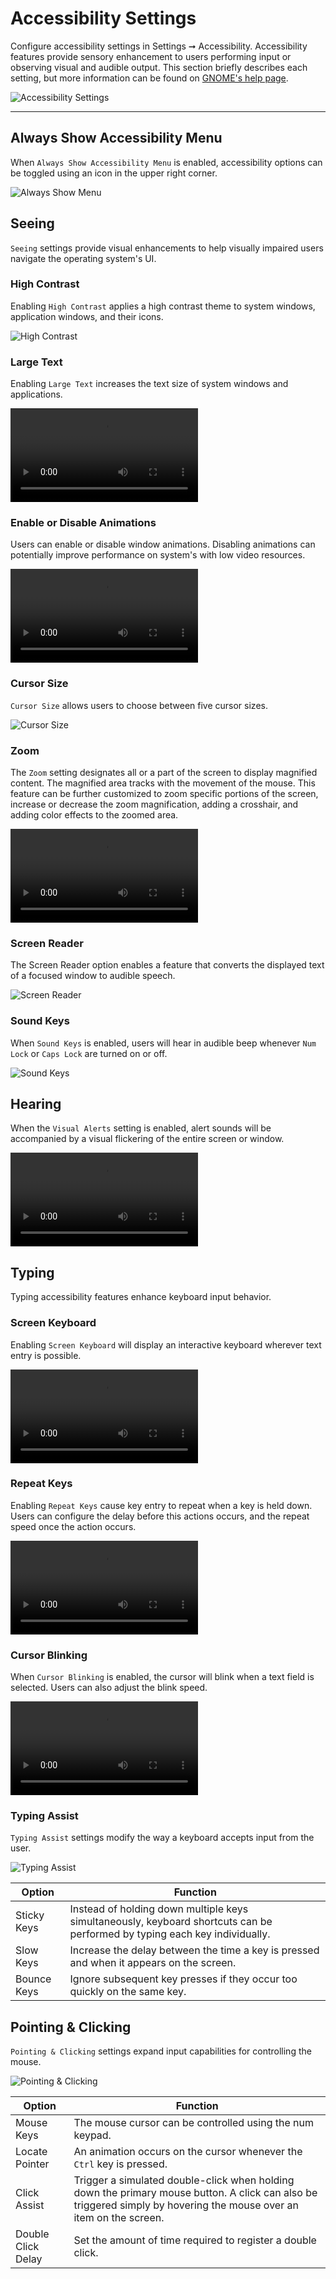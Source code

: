 # Accessibility Settings

Configure accessibility settings in Settings ➞ Accessibility. Accessibility features provide sensory enhancement to users performing input or observing visual and audible output. This section briefly describes each setting, but more information can be found on [GNOME's help page](https://help.gnome.org/users/gnome-help/stable/a11y.html).

![Accessibility Settings](/images/accessibility-settings/accessibility-settings.png)

---

## Always Show Accessibility Menu

When `Always Show Accessibility Menu` is enabled, accessibility options can be toggled using an icon in the upper right corner.

![Always Show Menu](/images/accessibility-settings/always-show-menu.png)

## Seeing

`Seeing` settings provide visual enhancements to help visually impaired users navigate the operating system's UI.

### High Contrast

Enabling `High Contrast` applies a high contrast theme to system windows, application windows, and their icons.

![High Contrast](/images/accessibility-settings/high-contrast.png)

### Large Text

Enabling `Large Text` increases the text size of system windows and applications.

<video autoplay loop>
    <source src="/images/accessibility-settings/large-text.webm" />
</video>

### Enable or Disable Animations

Users can enable or disable window animations. Disabling animations can potentially improve performance on system's with low video resources.

<video autoplay loop>
    <source src="/images/accessibility-settings/disable-animations.webm" />
</video>

### Cursor Size

`Cursor Size` allows users to choose between five cursor sizes.

![Cursor Size](/images/accessibility-settings/cursor-size.png)

### Zoom

The `Zoom` setting designates all or a part of the screen to display magnified content. The magnified area tracks with the movement of the mouse. This feature can be further customized to zoom specific portions of the screen, increase or decrease the zoom magnification, adding a crosshair, and adding color effects to the zoomed area.

<video autoplay loop>
    <source src="/images/accessibility-settings/zoom.webm" />
</video>

### Screen Reader

The Screen Reader option enables a feature that converts the displayed text of a focused window to audible speech.

![Screen Reader](/images/accessibility-settings/screen-reader.png)

### Sound Keys

When `Sound Keys` is enabled, users will hear in audible beep whenever `Num Lock` or `Caps Lock` are turned on or off.

![Sound Keys](/images/accessibility-settings/sound-keys.png)

## Hearing

When the `Visual Alerts` setting is enabled, alert sounds will be accompanied by a visual flickering of the entire screen or window.

<video autoplay loop>
    <source src="/images/accessibility-settings/visual-alerts.webm" />
</video>

## Typing

Typing accessibility features enhance keyboard input behavior.

### Screen Keyboard

Enabling `Screen Keyboard` will display an interactive keyboard wherever text entry is possible.

<video autoplay loop>
    <source src="/images/accessibility-settings/screen-keyboard.webm" />
</video>

### Repeat Keys

Enabling `Repeat Keys` cause key entry to repeat when a key is held down. Users can configure the delay before this actions occurs, and the repeat speed once the action occurs.

<video autoplay loop>
    <source src="/images/accessibility-settings/repeat-keys.webm" />
</video>

### Cursor Blinking

When `Cursor Blinking` is enabled, the cursor will blink when a text field is selected. Users can also adjust the blink speed.

<video autoplay loop>
    <source src="/images/accessibility-settings/cursor-blinking.webm" />
</video>


### Typing Assist

`Typing Assist` settings modify the way a keyboard accepts input from the user.

![Typing Assist](/images/accessibility-settings/typing-assist.png)

| Option | Function |
|--------|--------|
| Sticky Keys | Instead of holding down multiple keys simultaneously, keyboard shortcuts can be performed by typing each key individually. |
| Slow Keys | Increase the delay between the time a key is pressed and when it appears on the screen. |
| Bounce Keys | Ignore subsequent key presses if they occur too quickly on the same key. |

## Pointing & Clicking

`Pointing & Clicking` settings expand input capabilities for controlling the mouse.

![Pointing & Clicking](/images/accessibility-settings/pointing-clicking.png)

| Option | Function |
|--------|----------|
| Mouse Keys | The mouse cursor can be controlled using the num keypad. |
| Locate Pointer | An animation occurs on the cursor whenever the `Ctrl` key is pressed. |
| Click Assist | Trigger a simulated double-click when holding down the primary mouse button. A click can also be triggered simply by hovering the mouse over an item on the screen. |
| Double Click Delay | Set the amount of time required to register a double click. |
